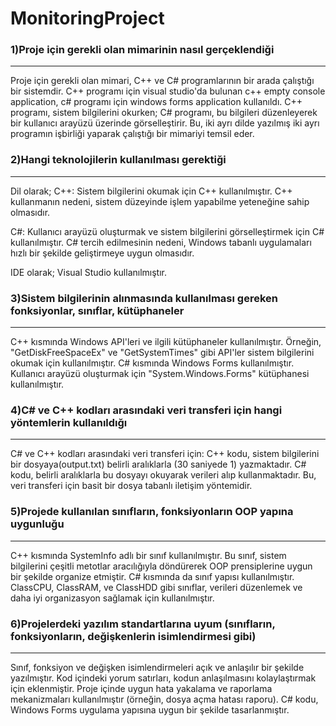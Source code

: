 # MonitoringProject

### 1)Proje için gerekli olan mimarinin nasıl gerçeklendiği 
---------------------------------------------------------------
Proje için gerekli olan mimari, C++ ve C# programlarının bir arada çalıştığı bir sistemdir. 
C++ programı için visual studio'da bulunan c++ empty console application, c# programı için windows forms application kullanıldı.
C++ programı, sistem bilgilerini okurken; C# programı, bu bilgileri düzenleyerek bir kullanıcı arayüzü üzerinde görselleştirir.
Bu, iki ayrı dilde yazılmış iki ayrı programın işbirliği yaparak çalıştığı bir mimariyi temsil eder.


### 2)Hangi teknolojilerin kullanılması gerektiği  
-----------------------------------------------------
Dil olarak;
C++: Sistem bilgilerini okumak için C++ kullanılmıştır. 
C++ kullanmanın nedeni, sistem düzeyinde işlem yapabilme yeteneğine sahip olmasıdır.

C#: Kullanıcı arayüzü oluşturmak ve sistem bilgilerini görselleştirmek için C# kullanılmıştır. 
C# tercih edilmesinin nedeni, Windows tabanlı uygulamaları hızlı bir şekilde geliştirmeye uygun olmasıdır.

IDE olarak;
Visual Studio kullanılmıştır.


### 3)Sistem bilgilerinin alınmasında kullanılması gereken fonksiyonlar, sınıflar, kütüphaneler 
------------------------------------------------------------------------------------
C++ kısmında Windows API'leri ve ilgili kütüphaneler kullanılmıştır. 
Örneğin, "GetDiskFreeSpaceEx" ve "GetSystemTimes" gibi API'ler sistem bilgilerini okumak için kullanılmıştır.
C# kısmında Windows Forms kullanılmıştır. 
Kullanıcı arayüzü oluşturmak için "System.Windows.Forms" kütüphanesi kullanılmıştır.


### 4)C# ve C++ kodları arasındaki veri transferi için hangi yöntemlerin kullanıldığı 
------------------------------------------------------------------------------------
C# ve C++ kodları arasındaki veri transferi için:
C++ kodu, sistem bilgilerini bir dosyaya(output.txt) belirli aralıklarla (30 saniyede 1) yazmaktadır.
C# kodu, belirli aralıklarla bu dosyayı okuyarak verileri alıp kullanmaktadır. 
Bu, veri transferi için basit bir dosya tabanlı iletişim yöntemidir.


### 5)Projede kullanılan sınıfların, fonksiyonların OOP yapına uygunluğu 
-------------------------------------------------------------------------
C++ kısmında SystemInfo adlı bir sınıf kullanılmıştır. 
Bu sınıf, sistem bilgilerini çeşitli metotlar aracılığıyla döndürerek OOP prensiplerine uygun bir şekilde organize etmiştir.
C# kısmında da sınıf yapısı kullanılmıştır. ClassCPU, ClassRAM, ve ClassHDD gibi sınıflar, verileri düzenlemek ve daha iyi organizasyon sağlamak için kullanılmıştır.


### 6)Projelerdeki yazılım standartlarına uyum (sınıfların, fonksiyonların, değişkenlerin isimlendirmesi gibi)
------------------------------------------------------------------------------------
Sınıf, fonksiyon ve değişken isimlendirmeleri açık ve anlaşılır bir şekilde yazılmıştır.
Kod içindeki yorum satırları, kodun anlaşılmasını kolaylaştırmak için eklenmiştir.
Proje içinde uygun hata yakalama ve raporlama mekanizmaları kullanılmıştır (örneğin, dosya açma hatası raporu).
C# kodu, Windows Forms uygulama yapısına uygun bir şekilde tasarlanmıştır.


